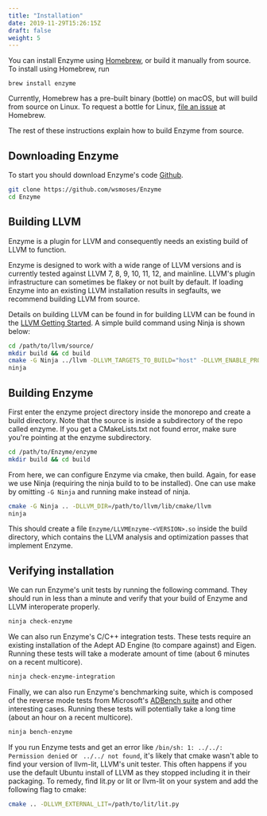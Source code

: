 ```yaml
---
title: "Installation"
date: 2019-11-29T15:26:15Z
draft: false
weight: 5
---
```


You can install Enzyme using [Homebrew](https://brew.sh), or build it manually from source. To install using Homebrew, run

```
brew install enzyme
```

Currently, Homebrew has a pre-built binary (bottle) on macOS, but will build from source on Linux. To request a bottle for Linux, [file an issue](https://github.com/Homebrew/linuxbrew-core/issues) at Homebrew.

The rest of these instructions explain how to build Enzyme from source.

## Downloading Enzyme
To start you should download Enzyme's code [Github](https://github.com/wsmoses/Enzyme).

```sh
git clone https://github.com/wsmoses/Enzyme
cd Enzyme
```


## Building LLVM

Enzyme is a plugin for LLVM and consequently needs an existing build of LLVM to function.

Enzyme is designed to work with a wide range of LLVM versions and is currently tested against LLVM 7, 8, 9, 10, 11, 12, and mainline. LLVM's plugin infrastructure can sometimes be flakey or not built by default. If loading Enzyme into an existing LLVM installation results in segfaults, we recommend building LLVM from source.

Details on building LLVM can be found in for building LLVM can be found in the [LLVM Getting Started](https://llvm.org/docs/GettingStarted.html). A simple build command using Ninja is shown below:

```sh
cd /path/to/llvm/source/
mkdir build && cd build
cmake -G Ninja ../llvm -DLLVM_TARGETS_TO_BUILD="host" -DLLVM_ENABLE_PROJECTS="clang" -DLLVM_ENABLE_PLUGINS=ON -DCMAKE_BUILD_TYPE=Release -DLLVM_ENABLE_ASSERTIONS=ON
ninja
```

## Building Enzyme

First enter the enzyme project directory inside the monorepo and create a build directory. Note that the source is inside a subdirectory of the repo called enzyme. If you get a CMakeLists.txt not found error, make sure you're pointing at the enzyme subdirectory.

```sh
cd /path/to/Enzyme/enzyme
mkdir build && cd build
```

From here, we can configure Enzyme via cmake, then build. Again, for ease we use Ninja (requiring the ninja build to to be installed). One can use make by omitting `-G Ninja` and running make instead of ninja.

```sh
cmake -G Ninja .. -DLLVM_DIR=/path/to/llvm/lib/cmake/llvm
ninja
```

This should create a file `Enzyme/LLVMEnzyme-<VERSION>.so` inside the build directory, which contains the LLVM analysis and optimization passes that implement Enzyme.



## Verifying installation

We can run Enzyme's unit tests by running the following command. They should run in less than a minute and verify that your build of Enzyme and LLVM interoperate properly.

```sh
ninja check-enzyme
```

We can also run Enzyme's C/C++ integration tests. These tests require an existing installation of the Adept AD Engine (to compare against) and Eigen. Running these tests will take a moderate amount of time (about 6 minutes on a recent multicore).

```sh
ninja check-enzyme-integration
```

Finally, we can also run Enzyme's benchmarking suite, which is composed of the reverse mode tests from Microsoft's [ADBench suite](https://github.com/microsoft/ADBench) and other interesting cases. Running these tests will potentially take a long time (about an hour on a recent multicore).

```sh
ninja bench-enzyme
````

If you run Enzyme tests and get an error like `/bin/sh: 1: ../../: Permission denied` or ` ../../ not found`, it's likely that cmake wasn't able to find your version of llvm-lit, LLVM's unit tester. This often happens if you use the default Ubuntu install of LLVM as they stopped including it in their packaging. To remedy, find lit.py or lit or llvm-lit on your system and add the following flag to cmake:
```sh
cmake .. -DLLVM_EXTERNAL_LIT=/path/to/lit/lit.py
```
